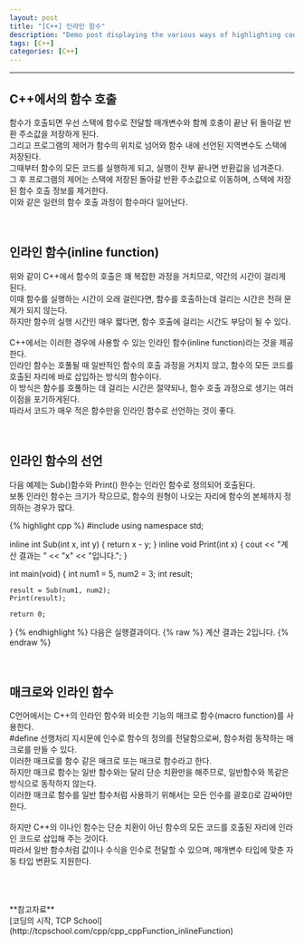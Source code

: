 ```yaml
---
layout: post
title: "[C++] 인라인 함수"
description: "Demo post displaying the various ways of highlighting code in Markdown."
tags: [C++]
categories: [C++]
---
```


------------------------------------------------------------------------------------------------------------

## C++에서의 함수 호출 
함수가 호출되면 우선 스택에 함수로 전달할 매개변수와 함께 호충이 끝난 뒤 돌아갈 반환 주소값을 저장하게 된다.  
그리고 프로그램의 제어가 함수의 위치로 넘어와 함수 내에 선언된 지역변수도 스택에 저장된다.   
그때부터 함수의 모든 코드를 실행하게 되고, 실행이 전부 끝나면 반환값을 넘겨준다.  
그 후 프로그램의 제어는 스택에 저장된 돌아갈 반환 주소값으로 이동하며, 스택에 저장된 함수 호출 정보를 제거한다.  
이와 같은 일련의 함수 호출 과정이 함수마다 일어난다.  
<br/>
<br/>

## 인라인 함수(inline function)
위와 같이 C++에서 함수의 호출은 꽤 복잡한 과정을 거치므로, 약간의 시간이 걸리게 된다.  
이때 함수를 실행하는 시간이 오래 걸린다면, 함수를 호출하는데 걸리는 시간은 전혀 문제가 되지 않는다.  
하지만 함수의 실행 시간인 매우 짧다면, 함수 호출에 걸리는 시간도 부담이 될 수 있다.  
<br/>
C++에서는 이러한 경우에 사용할 수 있는 인라인 함수(inline function)라는 것을 제공한다.  
인라인 함수는 호풀될 때 일반적인 함수의 호출 과정을 거치지 않고, 함수의 모든 코드를 호출된 자리에 바로 삽입하는 방식의 함수이다.  
이 방식은 함수를 호풀하는 데 걸리는 시간은 절약되나, 함수 호출 과정으로 생기는 여러 이점을 포기하게된다.  
따라서 코드가 매우 적은 함수만을 인라인 함수로 선언하는 것이 좋다.  
<br/>
<br/>

## 인라인 함수의 선언
다음 예제는 Sub()함수와 Print() 한수는 인라인 함수로 정의되어 호출된다.  
보통 인라인 함수는 크기가 작으므로, 함수의 원형이 나오는 자리에 함수의 본체까지 정의하는 경우가 많다.  

{% highlight cpp %}
#include <iostream>
using namespace std;

inline int Sub(int x, int y) { return x - y; }
inline void Print(int x) { cout << "계산 결과는 " << "x" << "입니다."; }

int main(void)
{
	int num1 = 5, num2 = 3;
	int result;

	result = Sub(num1, num2);
	Print(result);

	return 0;
}
{% endhighlight %}
다음은 실행결과이다.
    {% raw %} 
    계산 결과는 2입니다.
    {% endraw %}  
<br/>
<br/>

## 매크로와 인라인 함수
C언어에서는 C++의 인라인 함수와 비슷한 기능의 매크로 함수(macro function)를 사용한다.  
#define 선행처리 지시문에 인수로 함수의 정의를 전달함으로써, 함수처럼 동작하는 매크로를 만들 수 있다.  
이러한 매크로를 함수 같은 매크로 또는 매크로 함수라고 한다.
<br/>
하지만 매크로 함수는 일반 함수와는 달리 단순 치환만을 해주므로, 일반함수와 똑같은 방식으로 동작하지 않는다.  
이러한 매크로 함수를 일반 함수처럼 사용하기 위해서는 모든 인수를 괄호()로 감싸야만 한다.  
<br/>
하지만 C++의 이나인 함수는 단순 치환이 아닌 함수의 모든 코드를 호출된 자리에 인라인 코드로 삽입해 주는 것이다.  
따라서 일반 함수처럼 값이나 수식을 인수로 전달할 수 있으며, 매개변수 타입에 맞춘 자동 타입 변환도 지원한다.  


<br/>
<br/>
<br/>
**참고자료**<br/>
[코딩의 시작, TCP School](http://tcpschool.com/cpp/cpp_cppFunction_inlineFunction)
